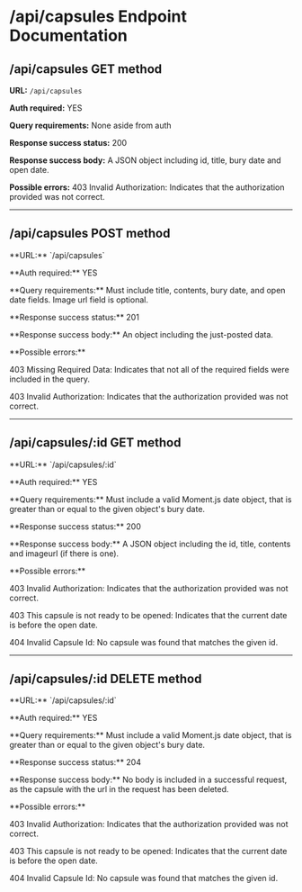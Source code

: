 <h1>/api/capsules Endpoint Documentation</h1>

<h2>/api/capsules GET method</h2>

**URL:** `/api/capsules`

**Auth required:** YES

**Query requirements:** None aside from auth

**Response success status:** 200

**Response success body:** A JSON object including id, title, bury date and open date.

**Possible errors:**
403 Invalid Authorization: Indicates that the authorization provided was not correct.

<hr>

<h2>/api/capsules POST method</h2>

<p>**URL:** `/api/capsules`</p>

<p>**Auth required:** YES</p>

<p>**Query requirements:** Must include title, contents, bury date, and open date fields. Image url field is optional. </p> 

<p>**Response success status:** 201</p> 

<p>**Response success body:** An object including the just-posted data.</p> 

<p>**Possible errors:**</p>
<p>403 Missing Required Data: Indicates that not all of the required fields were included in the query.</p> 
<p>403 Invalid Authorization: Indicates that the authorization provided was not correct.</p> 

<hr>

<h2>/api/capsules/:id GET method</h2>

<p>**URL:** `/api/capsules/:id`</p>

<p>**Auth required:** YES</p>

<p>**Query requirements:** Must include a valid Moment.js date object, that is greater than or equal to the given object's bury date.</p> 

<p>**Response success status:** 200</p> 

<p>**Response success body:** A JSON object including the id, title, contents and imageurl (if there is one).</p> 

<p>**Possible errors:**</p>
<p>403 Invalid Authorization: Indicates that the authorization provided was not correct.</p> 
<p>403 This capsule is not ready to be opened: Indicates that the current date is before the open date.</p> 
<p>404 Invalid Capsule Id: No capsule was found that matches the given id.</p> 

<hr>

<h2>/api/capsules/:id DELETE method</h2>

<p>**URL:** `/api/capsules/:id`</p>

<p>**Auth required:** YES</p>

<p>**Query requirements:** Must include a valid Moment.js date object, that is greater than or equal to the given object's bury date.</p> 

<p>**Response success status:** 204</p> 

<p>**Response success body:** No body is included in a successful request, as the capsule with the url in the request has been deleted.</p> 

<p>**Possible errors:**</p>
<p>403 Invalid Authorization: Indicates that the authorization provided was not correct.</p> 
<p>403 This capsule is not ready to be opened: Indicates that the current date is before the open date.</p> 
<p>404 Invalid Capsule Id: No capsule was found that matches the given id.</p> 
